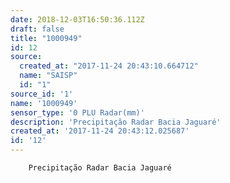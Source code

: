 ```yaml
---
date: 2018-12-03T16:50:36.112Z
draft: false
title: "1000949"
id: 12
source:
  created_at: "2017-11-24 20:43:10.664712"
  name: "SAISP"
  id: "1"
source_id: '1'
name: '1000949'
sensor_type: '0 PLU Radar(mm)'
description: 'Precipitação Radar Bacia Jaguaré'
created_at: '2017-11-24 20:43:12.025687'
id: '12'
---
```

		Precipitação Radar Bacia Jaguaré